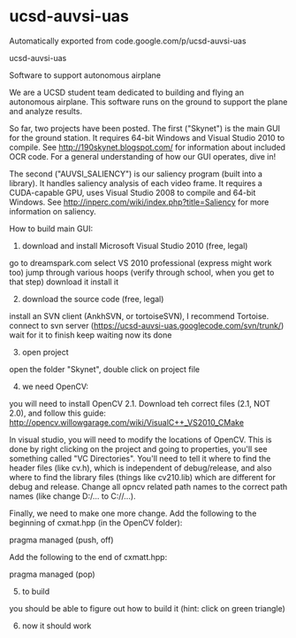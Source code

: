 # ucsd-auvsi-uas
Automatically exported from code.google.com/p/ucsd-auvsi-uas

ucsd-auvsi-uas

Software to support autonomous airplane

We are a UCSD student team dedicated to building and flying an autonomous airplane. This software runs on the ground to support the plane and analyze results.

So far, two projects have been posted. The first ("Skynet") is the main GUI for the ground station. It requires 64-bit Windows and Visual Studio 2010 to compile. See http://190skynet.blogspot.com/ for information about included OCR code. For a general understanding of how our GUI operates, dive in!

The second ("AUVSI_SALIENCY") is our saliency program (built into a library). It handles saliency analysis of each video frame. It requires a CUDA-capable GPU, uses Visual Studio 2008 to compile and 64-bit Windows. See http://inperc.com/wiki/index.php?title=Saliency for more information on saliency.

How to build main GUI:

1) download and install Microsoft Visual Studio 2010 (free, legal)

go to dreamspark.com select VS 2010 professional (express might work too) jump through various hoops (verify through school, when you get to that step) download it install it

2) download the source code (free, legal)

install an SVN client (AnkhSVN, or tortoiseSVN), I recommend Tortoise. connect to svn server (https://ucsd-auvsi-uas.googlecode.com/svn/trunk/) wait for it to finish keep waiting now its done

3) open project

open the folder "Skynet", double click on project file

4) we need OpenCV:

you will need to install OpenCV 2.1. Download teh correct files (2.1, NOT 2.0), and follow this guide: http://opencv.willowgarage.com/wiki/VisualC++_VS2010_CMake

In visual studio, you will need to modify the locations of OpenCV. This is done by right clicking on the project and going to properties, you'll see something called "VC Directories".  You'll need to tell it where to find the header files (like cv.h), which is independent of debug/release, and also where to find the library files (things like cv210.lib) which are different for debug and release. Change all opncv related path names to the correct path names (like change D:/... to C://...).

Finally, we need to make one more change. Add the following to the beginning of cxmat.hpp (in the OpenCV folder):

pragma managed (push, off)

Add the following to the end of cxmatt.hpp:

pragma managed (pop)

5) to build

you should be able to figure out how to build it (hint: click on green triangle)

6) now it should work
